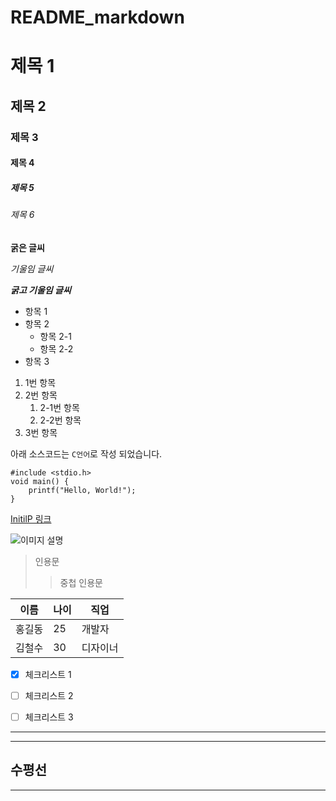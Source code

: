 # README_markdown



# 제목 1
## 제목 2
### 제목 3
#### 제목 4
##### 제목 5
###### 제목 6



**굵은 글씨**



*기울임 글씨*



***굵고 기울임 글씨***



- 항목 1
- 항목 2
    - 항목 2-1
    - 항목 2-2
- 항목 3



1. 1번 항목
2. 2번 항목
    1. 2-1번 항목
    2. 2-2번 항목
3. 3번 항목



아래 소스코드는 `C언어`로 작성 되었습니다.



```C언어
#include <stdio.h>
void main() {
    printf("Hello, World!");
}
```



[InitilP 링크](https://gun-ny.tistory.com)



![이미지 설명](https://github.githubassets.com/assets/starstruck-default-b6610abad518.png)



> 인용문
>> 중첩 인용문



|이름|나이|직업|
|----|---|----|
|홍길동|25|개발자|
|김철수|30|디자이너|



- [x] 체크리스트 1
- [ ] 체크리스트 2
- [ ] 체크리스트 3



---
---
수평선
---
---
